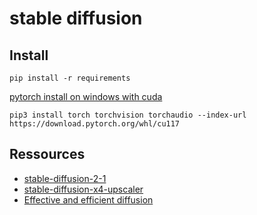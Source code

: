 # stable diffusion

## Install
```
pip install -r requirements
```

[pytorch install on windows with cuda](https://pytorch.org/get-started/locally/#windows-package-manager)
```
pip3 install torch torchvision torchaudio --index-url https://download.pytorch.org/whl/cu117
```

## Ressources
- [stable-diffusion-2-1](https://huggingface.co/stabilityai/stable-diffusion-2-1)
- [stable-diffusion-x4-upscaler](https://huggingface.co/stabilityai/stable-diffusion-x4-upscaler)
- [Effective and efficient diffusion](https://huggingface.co/docs/diffusers/stable_diffusion)